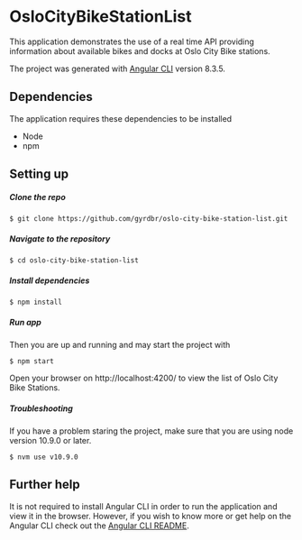 # OsloCityBikeStationList

This application demonstrates the use of a real time API providing information about available bikes and docks at Oslo City Bike stations. 

The project was generated with [Angular CLI](https://github.com/angular/angular-cli) version 8.3.5.

## Dependencies
The application requires these dependencies to be installed

- Node
- npm

## Setting up

##### Clone the repo

```
$ git clone https://github.com/gyrdbr/oslo-city-bike-station-list.git
```

##### Navigate to the repository
```
$ cd oslo-city-bike-station-list
```

##### Install dependencies

```
$ npm install
```

##### Run app
Then you are up and running and may start the project with

```
$ npm start
```

Open your browser on http://localhost:4200/ to view the list of Oslo City Bike Stations.


##### Troubleshooting
If you have a problem staring the project, make sure that you are using node version 10.9.0 or later.

```
$ nvm use v10.9.0 
```


## Further help
It is not required to install Angular CLI in order to run the application and view it in the browser. However, if you wish to know more or get help on the Angular CLI check out the [Angular CLI README](https://github.com/angular/angular-cli/blob/master/README.md).
